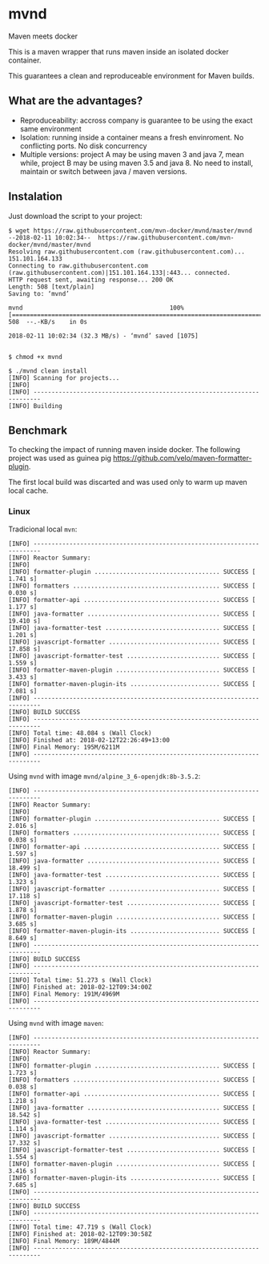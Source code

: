 # mvnd

Maven meets docker

This is a maven wrapper that runs maven inside an isolated docker container.

This guarantees a clean and reproduceable environment for Maven builds.

## What are the advantages? 

* Reproduceability: accross company is guarantee to be using the exact same environment
* Isolation: running inside a container means a fresh envinroment. No conflicting ports. No disk concurrency
* Multiple versions: project A may be using maven 3 and java 7, mean while, project B may be using maven 3.5 and java 8. No need to install, maintain or switch between java / maven versions.

## Instalation

Just download the script to your project:

```shell
$ wget https://raw.githubusercontent.com/mvn-docker/mvnd/master/mvnd
--2018-02-11 10:02:34--  https://raw.githubusercontent.com/mvn-docker/mvnd/master/mvnd
Resolving raw.githubusercontent.com (raw.githubusercontent.com)... 151.101.164.133
Connecting to raw.githubusercontent.com (raw.githubusercontent.com)|151.101.164.133|:443... connected.
HTTP request sent, awaiting response... 200 OK
Length: 508 [text/plain]
Saving to: ‘mvnd’

mvnd                                         100%[==============================================================================================>]     508  --.-KB/s    in 0s      

2018-02-11 10:02:34 (32.3 MB/s) - ‘mvnd’ saved [1075]


$ chmod +x mvnd 

$ ./mvnd clean install
[INFO] Scanning for projects...
[INFO] 
[INFO] ------------------------------------------------------------------------
[INFO] Building 
```

## Benchmark

To checking the impact of running maven inside docker.
The following project was used as guinea pig https://github.com/velo/maven-formatter-plugin.

The first local build was discarted and was used only to warm up maven local cache.

### Linux

Tradicional local `mvn`:
```
[INFO] ------------------------------------------------------------------------
[INFO] Reactor Summary:
[INFO] 
[INFO] formatter-plugin ................................... SUCCESS [  1.741 s]
[INFO] formatters ......................................... SUCCESS [  0.030 s]
[INFO] formatter-api ...................................... SUCCESS [  1.177 s]
[INFO] java-formatter ..................................... SUCCESS [ 19.410 s]
[INFO] java-formatter-test ................................ SUCCESS [  1.201 s]
[INFO] javascript-formatter ............................... SUCCESS [ 17.858 s]
[INFO] javascript-formatter-test .......................... SUCCESS [  1.559 s]
[INFO] formatter-maven-plugin ............................. SUCCESS [  3.433 s]
[INFO] formatter-maven-plugin-its ......................... SUCCESS [  7.081 s]
[INFO] ------------------------------------------------------------------------
[INFO] BUILD SUCCESS
[INFO] ------------------------------------------------------------------------
[INFO] Total time: 48.084 s (Wall Clock)
[INFO] Finished at: 2018-02-12T22:26:49+13:00
[INFO] Final Memory: 195M/6211M
[INFO] ------------------------------------------------------------------------
```

Using `mvnd` with image `mvnd/alpine_3_6-openjdk:8b-3.5.2`:
```
[INFO] ------------------------------------------------------------------------
[INFO] Reactor Summary:
[INFO] 
[INFO] formatter-plugin ................................... SUCCESS [  2.016 s]
[INFO] formatters ......................................... SUCCESS [  0.038 s]
[INFO] formatter-api ...................................... SUCCESS [  1.597 s]
[INFO] java-formatter ..................................... SUCCESS [ 18.499 s]
[INFO] java-formatter-test ................................ SUCCESS [  1.323 s]
[INFO] javascript-formatter ............................... SUCCESS [ 17.118 s]
[INFO] javascript-formatter-test .......................... SUCCESS [  1.878 s]
[INFO] formatter-maven-plugin ............................. SUCCESS [  3.685 s]
[INFO] formatter-maven-plugin-its ......................... SUCCESS [  8.649 s]
[INFO] ------------------------------------------------------------------------
[INFO] BUILD SUCCESS
[INFO] ------------------------------------------------------------------------
[INFO] Total time: 51.273 s (Wall Clock)
[INFO] Finished at: 2018-02-12T09:34:00Z
[INFO] Final Memory: 191M/4969M
[INFO] ------------------------------------------------------------------------
```

Using `mvnd` with image `maven`:
```
[INFO] ------------------------------------------------------------------------
[INFO] Reactor Summary:
[INFO] 
[INFO] formatter-plugin ................................... SUCCESS [  1.723 s]
[INFO] formatters ......................................... SUCCESS [  0.038 s]
[INFO] formatter-api ...................................... SUCCESS [  1.218 s]
[INFO] java-formatter ..................................... SUCCESS [ 18.542 s]
[INFO] java-formatter-test ................................ SUCCESS [  1.114 s]
[INFO] javascript-formatter ............................... SUCCESS [ 17.332 s]
[INFO] javascript-formatter-test .......................... SUCCESS [  1.554 s]
[INFO] formatter-maven-plugin ............................. SUCCESS [  3.416 s]
[INFO] formatter-maven-plugin-its ......................... SUCCESS [  7.685 s]
[INFO] ------------------------------------------------------------------------
[INFO] BUILD SUCCESS
[INFO] ------------------------------------------------------------------------
[INFO] Total time: 47.719 s (Wall Clock)
[INFO] Finished at: 2018-02-12T09:30:58Z
[INFO] Final Memory: 189M/4844M
[INFO] ------------------------------------------------------------------------
```

